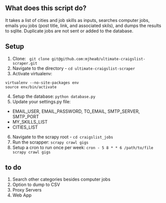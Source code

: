 ## What does this script do?

It takes a list of cities and job skills as inputs, searches computer jobs, emails you jobs (post title, link, and associated skils), and dumps the results to sqlite. Duplicate jobs are not sent or added to the database. 

## Setup

1. Clone: ` git clone git@github.com:mjhea0/ultimate-craigslist-scraper.git`
2. Navigate to the directory - `cd ultimate-craigslist-scraper`
3. Activate virtualenv:

  ```shell
  virtualenv --no-site-packages env
  source env/bin/activate
  ```

4. Setup the database: `python database.py`
5. Update your settings.py file:
  - EMAIL_USER, EMAIL_PASSWORD, TO_EMAIL, SMTP_SERVER, SMTP_PORT
  - MY_SKILLS_LIST
  - CITIES_LIST

6. Navigate to the scrapy root - `cd craigslist_jobs`
7. Run the scrapper: `scrapy crawl gigs`
8. Setup a cron to run once per week: `cron - 5 8 * * 6 /path/to/file scrapy crawl gigs`

## to do

1. Search other categories besides computer jobs
2. Option to dump to CSV
3. Proxy Servers
4. Web App
